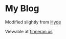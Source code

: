 # My Blog

Modified slightly from [Hyde](http://hyde.getpoole.com/)

Viewable at [finneran.us](http://finneran.us)
